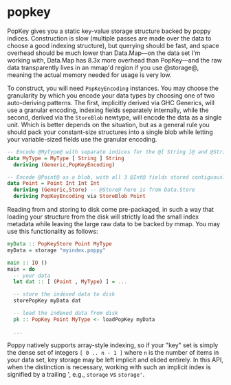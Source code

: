 # popkey

PopKey gives you a static key-value storage structure backed by poppy indices. Construction is slow (multiple passes are made over the data to choose a good indexing structure), but querying should be fast, and space overhead should be much lower than Data.Map—on the data set I'm working with, Data.Map has 8.3x more overhead than PopKey—and the raw data transparently lives in an mmap'd region if you use @storage@, meaning the actual memory needed for usage is very low.

To construct, you will need `PopKeyEncoding` instances. You may choose the granularity by which you encode your data types by choosing one of two auto-deriving patterns. The first, implicitly derived via GHC Generics, will use a granular encoding, indexing fields separately internally, while the second, derived via the `StoreBlob` newtype, will encode the data as a single unit. Which is better depends on the situation, but as a general rule you should pack your constant-size structures into a single blob while letting your variable-sized fields use the granular encoding.

```haskell
-- Encode @MyType@ with separate indices for the @[ String ]@ and @String@ fields.
data MyType = MyType [ String ] String
  deriving (Generic,PopKeyEncoding)
```

```haskell
-- Encode @Point@ as a blob, with all 3 @Int@ fields stored contiguously.
data Point = Point Int Int Int
  deriving (Generic,Store) -- @Store@ here is from Data.Store
  deriving PopKeyEncoding via StoreBlob Point
```

Reading from and storing to disk come pre-packaged, in such a way that loading your structure from the disk will strictly load the small index metadata while leaving the large raw data to be backed by mmap. You may use this functionality as follows:

```haskell
myData :: PopKeyStore Point MyType
myData = storage "myindex.poppy"

main :: IO ()
main = do
  -- your data
  let dat :: [ (Point , MyType) ] = ...

  -- store the indexed data to disk
  storePopKey myData dat

  -- load the indexed data from disk
  pk :: PopKey Point MyType <- loadPopKey myData

  ...
```

Poppy natively supports array-style indexing, so if your "key" set is simply the dense set of integers  `[ 0 .. n - 1 ]` where `n` is the number of items in your data set, key storage may be left implicit and elided entirely. In this API, when the distinction is necessary, working with such an implicit index is signified by a trailing ', e.g., `storage` vs `storage'`.

